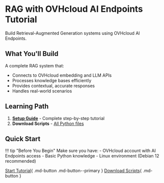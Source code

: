 # RAG with OVHcloud AI Endpoints Tutorial

Build Retrieval-Augmented Generation systems using OVHcloud AI Endpoints.

## What You'll Build

A complete RAG system that:
- Connects to OVHcloud embedding and LLM APIs
- Processes knowledge bases efficiently
- Provides contextual, accurate responses
- Handles real-world scenarios

## Learning Path

1. [**Setup Guide**](setup-guide.md) - Complete step-by-step tutorial
2. **Download Scripts** - [All Python files](/ovhcloud-workbooks/public-cloud/ai-endpoints/rag-tutorial/scripts/)

## Quick Start

!!! tip "Before You Begin"
    Make sure you have:
    - OVHcloud account with AI Endpoints access
    - Basic Python knowledge
    - Linux environment (Debian 12 recommended)

[Start Tutorial](setup-guide.md){ .md-button .md-button--primary }
[Download Scripts](/ovhcloud-workbooks/public-cloud/ai-endpoints/rag-tutorial/scripts/){ .md-button }
